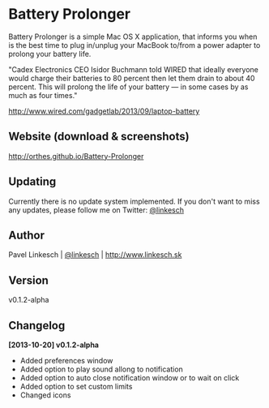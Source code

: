 Battery Prolonger
=================

Battery Prolonger is a simple Mac OS X application, that informs you when is the best time to plug in/unplug your MacBook to/from a power adapter to prolong your battery life.

"Cadex Electronics CEO Isidor Buchmann told WIRED that ideally everyone would charge their batteries to 80 percent then let them drain to about 40 percent. This will prolong the life of your battery — in some cases by as much as four times."

http://www.wired.com/gadgetlab/2013/09/laptop-battery


Website (download & screenshots)
--------------------------------

http://orthes.github.io/Battery-Prolonger


Updating
--------

Currently there is no update system implemented. If you don't want to miss any updates, please follow me on Twitter: [@linkesch](http://twitter.com/linkesch)


Author
------

Pavel Linkesch | [@linkesch](http://twitter.com/linkesch) | http://www.linkesch.sk


Version
-------

v0.1.2-alpha


Changelog
---------

**[2013-10-20] v0.1.2-alpha**

- Added preferences window
- Added option to play sound allong to notification
- Added option to auto close notification window or to wait on click
- Added option to set custom limits
- Changed icons

